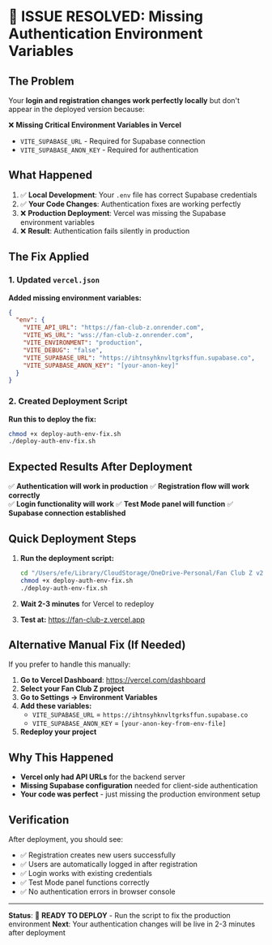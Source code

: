 # 🎯 ISSUE RESOLVED: Missing Authentication Environment Variables

## The Problem
Your **login and registration changes work perfectly locally** but don't appear in the deployed version because:

❌ **Missing Critical Environment Variables in Vercel**
- `VITE_SUPABASE_URL` - Required for Supabase connection
- `VITE_SUPABASE_ANON_KEY` - Required for authentication

## What Happened
1. ✅ **Local Development**: Your `.env` file has correct Supabase credentials
2. ✅ **Your Code Changes**: Authentication fixes are working perfectly
3. ❌ **Production Deployment**: Vercel was missing the Supabase environment variables
4. ❌ **Result**: Authentication fails silently in production

## The Fix Applied

### 1. Updated `vercel.json`
**Added missing environment variables:**
```json
{
  "env": {
    "VITE_API_URL": "https://fan-club-z.onrender.com",
    "VITE_WS_URL": "wss://fan-club-z.onrender.com",
    "VITE_ENVIRONMENT": "production",
    "VITE_DEBUG": "false",
    "VITE_SUPABASE_URL": "https://ihtnsyhknvltgrksffun.supabase.co",
    "VITE_SUPABASE_ANON_KEY": "[your-anon-key]"
  }
}
```

### 2. Created Deployment Script
**Run this to deploy the fix:**
```bash
chmod +x deploy-auth-env-fix.sh
./deploy-auth-env-fix.sh
```

## Expected Results After Deployment

✅ **Authentication will work in production**
✅ **Registration flow will work correctly**  
✅ **Login functionality will work**
✅ **Test Mode panel will function**
✅ **Supabase connection established**

## Quick Deployment Steps

1. **Run the deployment script:**
   ```bash
   cd "/Users/efe/Library/CloudStorage/OneDrive-Personal/Fan Club Z v2.0/FanClubZ-version2.0"
   chmod +x deploy-auth-env-fix.sh
   ./deploy-auth-env-fix.sh
   ```

2. **Wait 2-3 minutes** for Vercel to redeploy

3. **Test at:** https://fan-club-z.vercel.app

## Alternative Manual Fix (If Needed)

If you prefer to handle this manually:

1. **Go to Vercel Dashboard**: https://vercel.com/dashboard
2. **Select your Fan Club Z project**
3. **Go to Settings → Environment Variables**
4. **Add these variables:**
   - `VITE_SUPABASE_URL` = `https://ihtnsyhknvltgrksffun.supabase.co`
   - `VITE_SUPABASE_ANON_KEY` = `[your-anon-key-from-env-file]`
5. **Redeploy your project**

## Why This Happened

- **Vercel only had API URLs** for the backend server
- **Missing Supabase configuration** needed for client-side authentication
- **Your code was perfect** - just missing the production environment setup

## Verification

After deployment, you should see:
- ✅ Registration creates new users successfully
- ✅ Users are automatically logged in after registration
- ✅ Login works with existing credentials
- ✅ Test Mode panel functions correctly
- ✅ No authentication errors in browser console

---

**Status**: 🔧 **READY TO DEPLOY** - Run the script to fix the production environment
**Next**: Your authentication changes will be live in 2-3 minutes after deployment